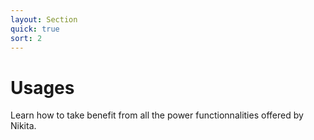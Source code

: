 ```yaml
---
layout: Section
quick: true
sort: 2
---
```


# Usages

Learn how to take benefit from all the power functionnalities offered by Nikita.
